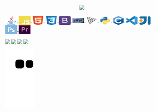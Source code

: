 <div>
<div align="center">
  <a href="https://github.com/DSM27">
  <img height="180em" src="https://github-readme-stats.vercel.app/api?username=dsm27&show_icons=true&theme=tokyonight&include_all_commits=true&count_private=true"/>
</div>
<div style="display: inline_block"><br>
  <img align="center" alt="dsm27-java" height="30" width="40" src="https://raw.githubusercontent.com/devicons/devicon/master/icons/java/java-original.svg">
  <img align="center" alt="dsm27-Js" height="30" width="40" src="https://raw.githubusercontent.com/devicons/devicon/master/icons/javascript/javascript-plain.svg">
  <img align="center" alt="dsm27-HTML" height="30" width="40" src="https://raw.githubusercontent.com/devicons/devicon/master/icons/html5/html5-original.svg">
  <img align="center" alt="dsm27-CSS" height="30" width="40" src="https://raw.githubusercontent.com/devicons/devicon/master/icons/css3/css3-original.svg">
  <img align="center" alt="dsm27-BootStrap" height="30" width="40" src="https://raw.githubusercontent.com/devicons/devicon/master/icons/bootstrap/bootstrap-plain.svg">
  <img align="center" alt="dsm27-php" height="30" width="40" src="https://raw.githubusercontent.com/devicons/devicon/master/icons/php/php-original.svg">
 
  <img align="center" alt="dsm27-threejs" height="30" width="40" src="https://raw.githubusercontent.com/devicons/devicon/master/icons/threejs/threejs-original.svg">
  <img align="center" alt="dsm27-Python" height="30" width="40" src="https://raw.githubusercontent.com/devicons/devicon/master/icons/python/python-original.svg">
  <img align="center" alt="dsm27-C" height="30" width="40" src="https://raw.githubusercontent.com/devicons/devicon/master/icons/c/c-original.svg">
  <img align="center" alt="dsm27-vscode" height="30" width="40" src="https://raw.githubusercontent.com/devicons/devicon/master/icons/vscode/vscode-original.svg">
  <img align="center" alt="dsm27-intellij" height="30" width="40" src="https://raw.githubusercontent.com/devicons/devicon/master/icons/intellij/intellij-original.svg">
   <img align="center" alt="dsm27-photoshop" height="30" width="40" src="https://raw.githubusercontent.com/devicons/devicon/master/icons/photoshop/photoshop-plain.svg">
   <img align="center" alt="dsm27-premierepro" height="30" width="40" src="https://raw.githubusercontent.com/devicons/devicon/master/icons/premierepro/premierepro-original.svg">
</div>
  </div>
 <br>
<div> 
  <a href="https://www.instagram.com/dsm27_/" target="_blank"><img src="https://img.shields.io/badge/-Instagram-%23E4405F?style=for-the-badge&logo=instagram&logoColor=white" target="_blank"></a>
 	<a href="https://twitter.com/davidsmarques27" target="_blank"><img src="https://img.shields.io/badge/Twitch-9146FF?style=for-the-badge&logo=twitch&logoColor=white" target="_blank"></a>
  <a href = "mailto:david.s.marques123@gmail.com"><img src="https://img.shields.io/badge/-Gmail-%23333?style=for-the-badge&logo=gmail&logoColor=white" target="_blank"></a>
  <a href="https://www.linkedin.com/in/david-marques-379217188/" target="_blank"><img src="https://img.shields.io/badge/-LinkedIn-%230077B5?style=for-the-badge&logo=linkedin&logoColor=white" target="_blank"></a> 
 
  ![Snake animation](https://github.com/rafaballerini/rafaballerini/blob/output/github-contribution-grid-snake.svg)
 
</div>
